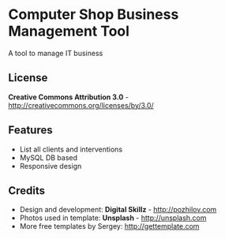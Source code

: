 Computer Shop Business Management Tool
=============

A tool to manage IT business


License
-------
**Creative Commons Attribution 3.0** - http://creativecommons.org/licenses/by/3.0/


Features
-----------

* List all clients and interventions
* MySQL DB based
* Responsive design



Credits
-------
* Design and development: **Digital Skillz** - http://pozhilov.com
* Photos used in template: **Unsplash** - http://unsplash.com
* More free templates by Sergey: http://gettemplate.com
